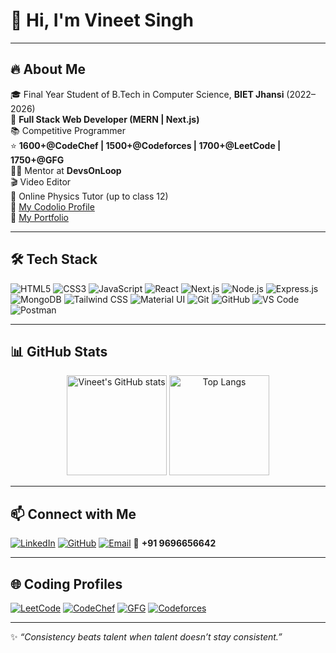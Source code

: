 # 👋 Hi, I'm Vineet Singh  

---

## 🔥 About Me  
🎓 Final Year Student of B.Tech in Computer Science, **BIET Jhansi** (2022–2026)  
🚀 **Full Stack Web Developer (MERN | Next.js)**  
📚 Competitive Programmer  
⭐ **1600+@CodeChef | 1500+@Codeforces | 1700+@LeetCode | 1750+@GFG**  
🧑‍🏫 Mentor at **DevsOnLoop**  
🎬 Video Editor  
📖 Online Physics Tutor (up to class 12)  
📌 [My Codolio Profile](https://codolio.com/profile/usern27)  
📌 [My Portfolio](https://web-portfolio-kappa-two.vercel.app/) 

---

## 🛠️ Tech Stack  

![HTML5](https://img.shields.io/badge/HTML5-E34F26?style=for-the-badge&logo=html5&logoColor=white) 
![CSS3](https://img.shields.io/badge/CSS3-1572B6?style=for-the-badge&logo=css3&logoColor=white) 
![JavaScript](https://img.shields.io/badge/JavaScript-F7DF1E?style=for-the-badge&logo=javascript&logoColor=black) 
![React](https://img.shields.io/badge/React-20232A?style=for-the-badge&logo=react&logoColor=61DAFB) 
![Next.js](https://img.shields.io/badge/Next.js-000000?style=for-the-badge&logo=nextdotjs&logoColor=white) 
![Node.js](https://img.shields.io/badge/Node.js-339933?style=for-the-badge&logo=nodedotjs&logoColor=white) 
![Express.js](https://img.shields.io/badge/Express.js-000000?style=for-the-badge&logo=express&logoColor=white) 
![MongoDB](https://img.shields.io/badge/MongoDB-47A248?style=for-the-badge&logo=mongodb&logoColor=white) 
![Tailwind CSS](https://img.shields.io/badge/Tailwind_CSS-38B2AC?style=for-the-badge&logo=tailwind-css&logoColor=white) 
![Material UI](https://img.shields.io/badge/MUI-007FFF?style=for-the-badge&logo=mui&logoColor=white) 
![Git](https://img.shields.io/badge/Git-F05032?style=for-the-badge&logo=git&logoColor=white) 
![GitHub](https://img.shields.io/badge/GitHub-181717?style=for-the-badge&logo=github&logoColor=white) 
![VS Code](https://img.shields.io/badge/VS_Code-0078D4?style=for-the-badge&logo=visual-studio-code&logoColor=white) 
![Postman](https://img.shields.io/badge/Postman-FF6C37?style=for-the-badge&logo=postman&logoColor=white)  

---

## 📊 GitHub Stats  

<p align="center">
  <img src="https://github-readme-stats.vercel.app/api?username=vineet210803&show_icons=true&theme=tokyonight" alt="Vineet's GitHub stats" height="160"/>
  <img src="https://github-readme-stats.vercel.app/api/top-langs/?username=vineet210803&layout=compact&theme=tokyonight" alt="Top Langs" height="160"/>
</p>

---

## 📫 Connect with Me  

[![LinkedIn](https://img.shields.io/badge/LinkedIn-0077B5?style=for-the-badge&logo=linkedin&logoColor=white)](https://www.linkedin.com/in/vineet-singh021)
[![GitHub](https://img.shields.io/badge/GitHub-181717?style=for-the-badge&logo=github&logoColor=white)](https://github.com/vineet210803)
[![Email](https://img.shields.io/badge/Email-D14836?style=for-the-badge&logo=gmail&logoColor=white)](mailto:vineet210803@gmail.com)
📱 **+91 9696656642**  

---

## 🌐 Coding Profiles  

[![LeetCode](https://img.shields.io/badge/LeetCode-FFA116?style=for-the-badge&logo=leetcode&logoColor=black)](https://leetcode.com/u/vineet_79/)
[![CodeChef](https://img.shields.io/badge/CodeChef-5B4638?style=for-the-badge&logo=codechef&logoColor=white)](https://www.codechef.com/users/vineet_2000)
[![GFG](https://img.shields.io/badge/GeeksforGeeks-2F8D46?style=for-the-badge&logo=geeksforgeeks&logoColor=white)](https://www.geeksforgeeks.org/user/vineet2m781/)
[![Codeforces](https://img.shields.io/badge/Codeforces-1F8ACB?style=for-the-badge&logo=codeforces&logoColor=white)](https://codeforces.com/profile/vineet_79)  

---

✨ *“Consistency beats talent when talent doesn’t stay consistent.”*  
